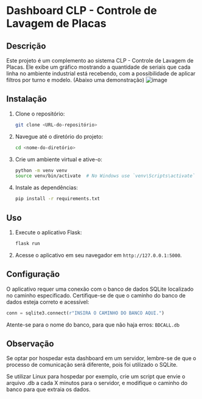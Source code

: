 
# Dashboard CLP - Controle de Lavagem de Placas

## Descrição 

Este projeto é um complemento ao sistema CLP - Controle de Lavagem de Placas. Ele exibe um gráfico mostrando a quantidade de seriais que cada linha no ambiente industrial está recebendo, com a possibilidade de aplicar filtros por turno e modelo.
(Abaixo uma demonstração)
![image](https://github.com/HyperTechDevelopment/Dashboard-CLP/assets/155833544/e2d33a66-c8e6-4a0d-a4c7-404b57db0db4)

## Instalação

1. Clone o repositório:
    ```bash
    git clone <URL-do-repositório>
    ```

2. Navegue até o diretório do projeto:
    ```bash
    cd <nome-do-diretório>
    ```

3. Crie um ambiente virtual e ative-o:
    ```bash
    python -m venv venv
    source venv/bin/activate  # No Windows use `venv\Scripts\activate`
    ```

4. Instale as dependências:
    ```bash
    pip install -r requirements.txt
    ```

## Uso

1. Execute o aplicativo Flask:
    ```bash
    flask run
    ```

2. Acesse o aplicativo em seu navegador em `http://127.0.0.1:5000`.

## Configuração

O aplicativo requer uma conexão com o banco de dados SQLite localizado no caminho especificado. Certifique-se de que o caminho do banco de dados esteja correto e acessível:

```python
conn = sqlite3.connect(r"INSIRA O CAMINHO DO BANCO AQUI.")
```
Atente-se para o nome do banco, para que não haja erros: `BDCALL.db`

## Observação

Se optar por hospedar esta dashboard em um servidor, lembre-se de que o processo de comunicação será diferente, pois foi utilizado o SQLite.

Se utilizar Linux para hospedar por exemplo, crie um script que envie o arquivo .db a cada X minutos para o servidor, e modifique o caminho do banco para que extraia os dados.
